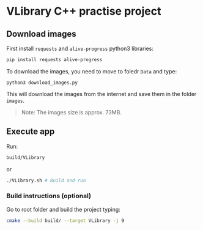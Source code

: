 # VLibrary C++ practise project

## Download images
First install `requests` and `alive-progress` python3 libraries:
```bash
pip install requests alive-progress
```

To download the images, you need to move to foledr `Data` and type:
```
python3 download_images.py
```
This will download the images from the internet and save them in the folder `images`.
> Note: The images size is approx. 73MB.

## Execute app

Run:
```bash
build/VLibrary
```
or 
```bash
./VLibrary.sh # Build and run
```

###  Build instructions (optional)

Go to root folder and build the project typing:
```bash
cmake --build build/ --target VLibrary -j 9
```


